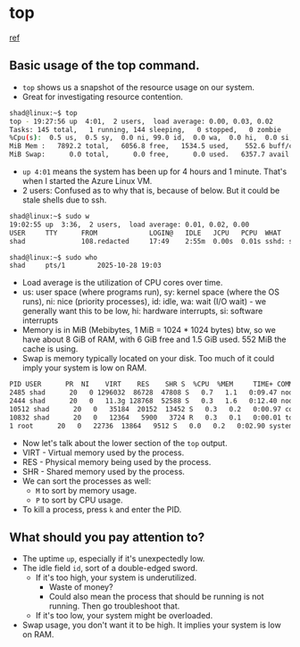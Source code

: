 # top
[ref](https://www.youtube.com/watch?v=WsR11EGF9PA)

## Basic usage of the top command.
- `top` shows us a snapshot of the resource usage on our system.
- Great for investigating resource contention.

``` bash
shad@linux:~$ top
top - 19:27:56 up  4:01,  2 users,  load average: 0.00, 0.03, 0.02
Tasks: 145 total,   1 running, 144 sleeping,   0 stopped,   0 zombie
%Cpu(s):  0.5 us,  0.5 sy,  0.0 ni, 99.0 id,  0.0 wa,  0.0 hi,  0.0 si,  0.0 st 
MiB Mem :   7892.2 total,   6056.8 free,   1534.5 used,    552.6 buff/cache     
MiB Swap:      0.0 total,      0.0 free,      0.0 used.   6357.7 avail Mem                                                                                                                                              
```

- `up 4:01` means the system has been up for 4 hours and 1 minute. That's when I started the Azure Linux VM.
- 2 users: Confused as to why that is, because of below. But it could be stale shells due to ssh.

``` bash
shad@linux:~$ sudo w
19:02:55 up  3:36,  2 users,  load average: 0.01, 0.02, 0.00
USER     TTY      FROM             LOGIN@   IDLE   JCPU   PCPU  WHAT
shad              108.redacted     17:49    2:55m  0.00s  0.01s sshd: shad [priv]

shad@linux:~$ sudo who
shad     pts/1        2025-10-28 19:03
```
- Load average is the utilization of CPU cores over time.
- us: user space (where programs run), sy: kernel space (where the OS runs), ni: nice (priority processes), id: idle, wa: wait (I/O wait) - we generally want this to be low, hi: hardware interrupts, si: software interrupts
- Memory is in MiB (Mebibytes, 1 MiB = 1024 * 1024 bytes) btw, so we have about 8 GiB of RAM, with 6 GiB free and 1.5 GiB used. 552 MiB the cache is using.
- Swap is memory typically located on your disk. Too much of it could imply your system is low on RAM.

``` bash
PID USER      PR  NI    VIRT    RES    SHR S  %CPU  %MEM     TIME+ COMMAND                                                                               
2485 shad      20   0 1296032  86728  47808 S   0.7   1.1   0:09.47 node                                                                                  
2444 shad      20   0   11.3g 128768  52588 S   0.3   1.6   0:12.40 node                                                                                  
10512 shad      20   0   35184  20152  13452 S   0.3   0.2   0:00.97 code-7d842fb85a                                                                       
10832 shad      20   0   12364   5900   3724 R   0.3   0.1   0:00.01 top                                                                                   
1 root      20   0   22736  13864   9512 S   0.0   0.2   0:02.90 systemd       
```

- Now let's talk about the lower section of the `top` output.
- VIRT - Virtual memory used by the process.
- RES - Physical memory being used by the process.
- SHR - Shared memory used by the process.
- We can sort the processes as well:
    - `M` to sort by memory usage.
    - `P` to sort by CPU usage.
- To kill a process, press `k` and enter the PID.

## What should you pay attention to?
- The uptime `up`, especially if it's unexpectedly low.
- The idle field `id`, sort of a double-edged sword.
    - If it's too high, your system is underutilized.
        - Waste of money?
        - Could also mean the process that should be running is not running. Then go troubleshoot that.
    - If it's too low, your system might be overloaded.
- Swap usage, you don't want it to be high. It implies your system is low on RAM.